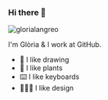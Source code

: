 ### Hi there 👋

![glorialangreo](https://user-images.githubusercontent.com/1735279/201074096-024377b1-3303-41c9-af48-6bbb9c182a8a.png)

I'm Glòria & I work at GitHub. 

- 🎨 I like drawing
- 🌱 I like plants
- ⌨️ I like keyboards
- 👩🏻‍🎨 I like design

